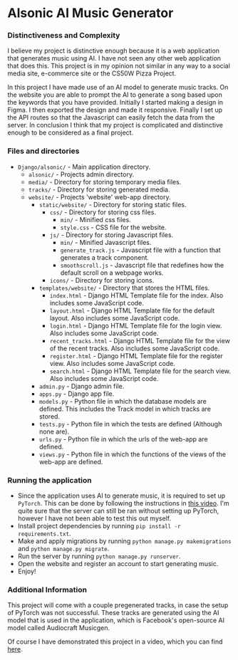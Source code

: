 # Alsonic AI Music Generator

### Distinctiveness and Complexity
I believe my project is distinctive enough because it is a web application that generates music using AI. I have not seen any other web application that does this. This project is in my opinion not similar in any way to a social media site, e-commerce site or the CS50W Pizza Project. 

In this project I have made use of an AI model to generate music tracks. On the website you are able to prompt the AI to generate a song based upon the keywords that you have provided. Initially I started making a design in Figma. I then exported the design and made it responsive. Finally I set up the API routes so that the Javascript can easily fetch the data from the server. In conclusion I think that my project is complicated and distinctive enough to be considered as a final project.


### Files and directories
- `Django/alsonic/` - Main application directory.
    - `alsonic/` - Projects admin directory.
    - `media/` - Directory for storing temporary media files.
    - `tracks/` - Directory for storing generated media.
    - `website/` - Projects 'website' web-app directory.
        - `static/website/` - Directory for storing static files.
            - `css/` - Directory for storing css files.
                - `min/` - Minified css files.
                - `style.css` - CSS file for the website.
            - `js/` - Directory for storing Javascript files.
                - `min/` - Minified Javascript files.
                - `generate_track.js` - Javascript file with a function that generates a track component.
                - `smoothscroll.js` - Javascript file that redefines how the default scroll on a webpage works.
            - `icons/` - Directory for storing icons.
        - `templates/website/` - Directory that stores the HTML files.
            - `index.html` - Django HTML Template file for the index. Also includes some JavaScript code.
            - `layout.html` - Django HTML Template file for the default layout. Also includes some JavaScript code.
            - `login.html` - Django HTML Template file for the login view. Also includes some JavaScript code.
            - `recent_tracks.html` - Django HTML Template file for the view of the recent tracks. Also includes some JavaScript code.
            - `register.html` - Django HTML Template file for the register view. Also includes some JavaScript code.
            - `search.html` - Django HTML Template file for the search view. Also includes some JavaScript code.
        - `admin.py` - Django admin file.
        - `apps.py` - Django app file.
        - `models.py` - Python file in which the database models are defined. This includes the Track model in which tracks are stored.
        - `tests.py` - Python file in which the tests are defined (Although none are).
        - `urls.py` - Python file in which the urls of the web-app are defined.       
        - `views.py` - Python file in which the functions of the views of the web-app are defined.      

### Running the application
- Since the application uses AI to generate music, it is required to set up `PyTorch`. This can be done by following the instructions in [this video](https://www.youtube.com/watch?v=r7Am-ZGMef8). I'm quite sure that the server can still be ran without setting up PyTorch, however I have not been able to test this out myself.
- Install project dependencies by running `pip install -r requirements.txt`.
- Make and apply migrations by running `python manage.py makemigrations` and `python manage.py migrate`.
- Run the server by running `python manage.py runserver`.
- Open the website and register an account to start generating music.
- Enjoy!

### Additional Information
This project will come with a couple pregenerated tracks, in case the setup of PyTorch was not successful. These tracks are generated using the AI model that is used in the application, which is Facebook's open-source AI model called Audiocraft Musicgen.

Of course I have demonstrated this project in a video, which you can find [here](https://youtu.be/dImi9UcS2Rg).